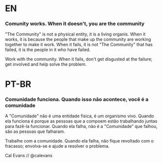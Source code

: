 # EN

### Comunity works. When it doesn't, you are the community

"The Community" is not a physical entity, it is a living organis. When it works, it is because the people that make up the community
are working together to make it work. When it fails, it is not "The Community" that has failed, it is the people in it who have 
failed.

Work with the community. When it fails, don't get disgusted at the failure; get involved and help solve the problem.


# PT-BR

### Comunidade funciona. Quando  isso não acontece, você é a comunidade

A "Comunidade" não é uma entidade fisica, é um organismo vivo. Quando ela funciona é porque as pessoas que a compoem estão trabalhando juntas para fazê-la funcionar. Quando ela falha, não é a "Comunidade" que falhou, são as pessoas que falharam.

Trabalhe com a comunidade. Quando ela falha, não fique revoltado com o fracasso; envolva-se e ajude a resolver o problema.

Cal Evans // @calevans
